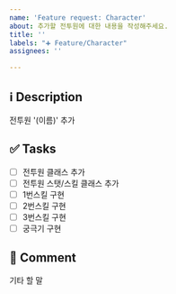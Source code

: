 ```yaml
---
name: 'Feature request: Character'
about: 추가할 전투원에 대한 내용을 작성해주세요.
title: ''
labels: "➕ Feature/Character"
assignees: ''

---
```


## ℹ Description
전투원 '(이름)' 추가

## ✅ Tasks
- [ ] 전투원 클래스 추가
- [ ] 전투원 스탯/스킬 클래스 추가
- [ ] 1번스킬 구현
- [ ] 2번스킬 구현
- [ ] 3번스킬 구현
- [ ] 궁극기 구현

## 💬 Comment
기타 할 말
